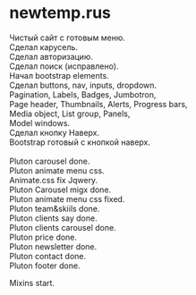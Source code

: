  # newtemp.rus

Чистый сайт с готовым меню.<br>
Сделал карусель.<br>
Сделал авторизацию.<br>
Сделал поиск (исправлено).<br>
Начал bootstrap elements.<br>
Сделал buttons, nav, inputs, dropdown.<br>
Pagination, Labels, Badges, Jumbotron,<br>
Page header, Thumbnails, Alerts, Progress bars,<br>
Media object, List group, Panels,<br>
Model windows.<br>
Сделал кнопку Наверх.<br>
Bootstrap готовый с кнопкой наверх.<br><br>
Pluton carousel done.<br>
Pluton animate menu css.<br>
Animate.css fix Jqwery.<br>
Pluton Carousel migx done.<br>
Pluton animate menu css fixed.<br>
Pluton team&skiils done.<br>
Pluton clients say done.<br>
Pluton clients carousel done.<br>
Pluton price done.<br>
Pluton newsletter done.<br>
Pluton contact done.<br>
Pluton footer done.<br>

Mixins start.<br>